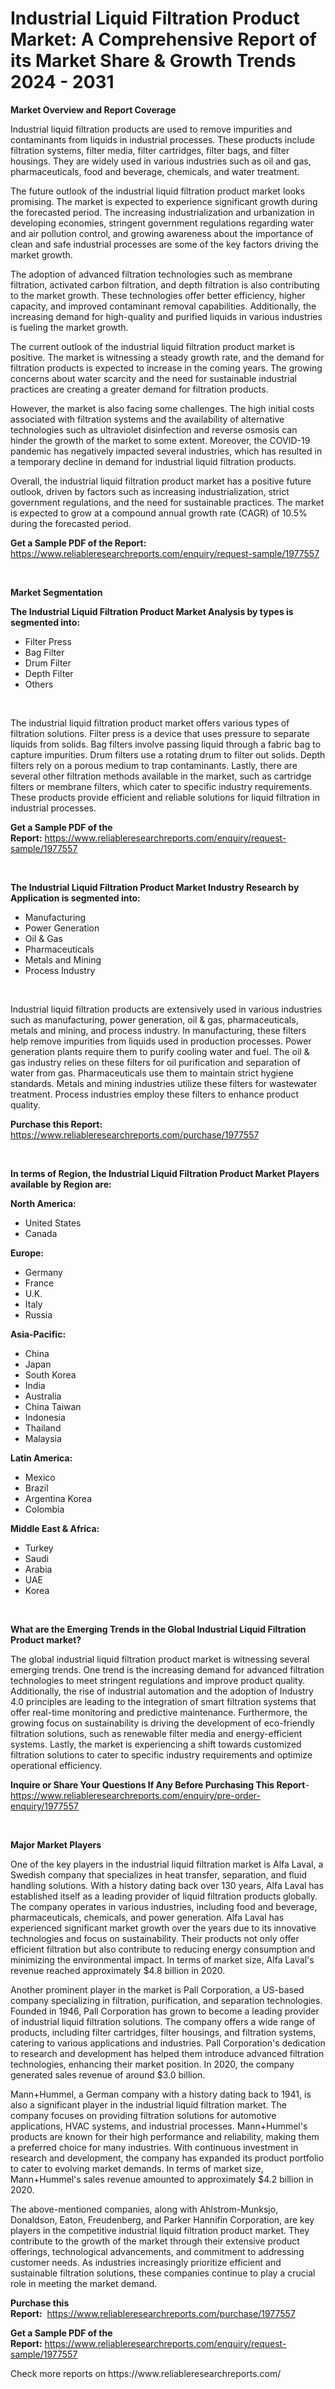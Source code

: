 <p><h1>Industrial Liquid Filtration Product Market: A Comprehensive Report of its Market Share & Growth Trends 2024 - 2031</h1></p><p><strong>Market Overview and Report Coverage</strong></p>
<p><p>Industrial liquid filtration products are used to remove impurities and contaminants from liquids in industrial processes. These products include filtration systems, filter media, filter cartridges, filter bags, and filter housings. They are widely used in various industries such as oil and gas, pharmaceuticals, food and beverage, chemicals, and water treatment.</p><p>The future outlook of the industrial liquid filtration product market looks promising. The market is expected to experience significant growth during the forecasted period. The increasing industrialization and urbanization in developing economies, stringent government regulations regarding water and air pollution control, and growing awareness about the importance of clean and safe industrial processes are some of the key factors driving the market growth.</p><p>The adoption of advanced filtration technologies such as membrane filtration, activated carbon filtration, and depth filtration is also contributing to the market growth. These technologies offer better efficiency, higher capacity, and improved contaminant removal capabilities. Additionally, the increasing demand for high-quality and purified liquids in various industries is fueling the market growth.</p><p>The current outlook of the industrial liquid filtration product market is positive. The market is witnessing a steady growth rate, and the demand for filtration products is expected to increase in the coming years. The growing concerns about water scarcity and the need for sustainable industrial practices are creating a greater demand for filtration products.</p><p>However, the market is also facing some challenges. The high initial costs associated with filtration systems and the availability of alternative technologies such as ultraviolet disinfection and reverse osmosis can hinder the growth of the market to some extent. Moreover, the COVID-19 pandemic has negatively impacted several industries, which has resulted in a temporary decline in demand for industrial liquid filtration products.</p><p>Overall, the industrial liquid filtration product market has a positive future outlook, driven by factors such as increasing industrialization, strict government regulations, and the need for sustainable practices. The market is expected to grow at a compound annual growth rate (CAGR) of 10.5% during the forecasted period.</p></p>
<p><strong>Get a Sample PDF of the Report:</strong> <a href="https://www.reliableresearchreports.com/enquiry/request-sample/1977557">https://www.reliableresearchreports.com/enquiry/request-sample/1977557</a></p>
<p>&nbsp;</p>
<p><strong>Market Segmentation</strong></p>
<p><strong>The Industrial Liquid Filtration Product Market Analysis by types is segmented into:</strong></p>
<p><ul><li>Filter Press</li><li>Bag Filter</li><li>Drum Filter</li><li>Depth Filter</li><li>Others</li></ul></p>
<p>&nbsp;</p>
<p><p>The industrial liquid filtration product market offers various types of filtration solutions. Filter press is a device that uses pressure to separate liquids from solids. Bag filters involve passing liquid through a fabric bag to capture impurities. Drum filters use a rotating drum to filter out solids. Depth filters rely on a porous medium to trap contaminants. Lastly, there are several other filtration methods available in the market, such as cartridge filters or membrane filters, which cater to specific industry requirements. These products provide efficient and reliable solutions for liquid filtration in industrial processes.</p></p>
<p><strong>Get a Sample PDF of the Report:</strong>&nbsp;<a href="https://www.reliableresearchreports.com/enquiry/request-sample/1977557">https://www.reliableresearchreports.com/enquiry/request-sample/1977557</a></p>
<p>&nbsp;</p>
<p><strong>The Industrial Liquid Filtration Product Market Industry Research by Application is segmented into:</strong></p>
<p><ul><li>Manufacturing</li><li>Power Generation</li><li>Oil & Gas</li><li>Pharmaceuticals</li><li>Metals and Mining</li><li>Process Industry</li></ul></p>
<p>&nbsp;</p>
<p><p>Industrial liquid filtration products are extensively used in various industries such as manufacturing, power generation, oil & gas, pharmaceuticals, metals and mining, and process industry. In manufacturing, these filters help remove impurities from liquids used in production processes. Power generation plants require them to purify cooling water and fuel. The oil & gas industry relies on these filters for oil purification and separation of water from gas. Pharmaceuticals use them to maintain strict hygiene standards. Metals and mining industries utilize these filters for wastewater treatment. Process industries employ these filters to enhance product quality.</p></p>
<p><strong>Purchase this Report:</strong>&nbsp; <a href="https://www.reliableresearchreports.com/purchase/1977557">https://www.reliableresearchreports.com/purchase/1977557</a></p>
<p>&nbsp;</p>
<p><strong>In terms of Region, the Industrial Liquid Filtration Product Market Players available by Region are:</strong></p>
<p>
    <p> <strong> North America: </strong>
        <ul>
            <li>United States</li>
            <li>Canada</li>
        </ul>
        </p> 
    <p> <strong> Europe: </strong>
        <ul>
            <li>Germany</li>
            <li>France</li>
            <li>U.K.</li>
            <li>Italy</li>
            <li>Russia</li>
        </ul>
        </p> 
    <p> <strong> Asia-Pacific: </strong>
        <ul>
            <li>China</li>
            <li>Japan</li>
            <li>South Korea</li>
            <li>India</li>
            <li>Australia</li>
            <li>China Taiwan</li>
            <li>Indonesia</li>
            <li>Thailand</li>
            <li>Malaysia</li>
        </ul>
        </p> 
    <p> <strong> Latin America: </strong>
        <ul>
            <li>Mexico</li>
            <li>Brazil</li>
            <li>Argentina Korea</li>
            <li>Colombia</li>
        </ul>
        </p> 
    <p> <strong> Middle East & Africa: </strong>
        <ul>
            <li>Turkey</li>
            <li>Saudi</li>
            <li>Arabia</li>
            <li>UAE</li>
            <li>Korea</li>
        </ul>
    </p>
    </p>
<p>&nbsp;</p>
<p><strong>What are the Emerging Trends in the Global Industrial Liquid Filtration Product market?</strong></p>
<p><p>The global industrial liquid filtration product market is witnessing several emerging trends. One trend is the increasing demand for advanced filtration technologies to meet stringent regulations and improve product quality. Additionally, the rise of industrial automation and the adoption of Industry 4.0 principles are leading to the integration of smart filtration systems that offer real-time monitoring and predictive maintenance. Furthermore, the growing focus on sustainability is driving the development of eco-friendly filtration solutions, such as renewable filter media and energy-efficient systems. Lastly, the market is experiencing a shift towards customized filtration solutions to cater to specific industry requirements and optimize operational efficiency.</p></p>
<p><strong>Inquire or Share Your Questions If Any Before Purchasing This Report</strong>- <a href="https://www.reliableresearchreports.com/enquiry/pre-order-enquiry/1977557">https://www.reliableresearchreports.com/enquiry/pre-order-enquiry/1977557</a></p>
<p>&nbsp;</p>
<p><strong>Major Market Players</strong></p>
<p><p>One of the key players in the industrial liquid filtration market is Alfa Laval, a Swedish company that specializes in heat transfer, separation, and fluid handling solutions. With a history dating back over 130 years, Alfa Laval has established itself as a leading provider of liquid filtration products globally. The company operates in various industries, including food and beverage, pharmaceuticals, chemicals, and power generation. Alfa Laval has experienced significant market growth over the years due to its innovative technologies and focus on sustainability. Their products not only offer efficient filtration but also contribute to reducing energy consumption and minimizing the environmental impact. In terms of market size, Alfa Laval's revenue reached approximately $4.8 billion in 2020.</p><p>Another prominent player in the market is Pall Corporation, a US-based company specializing in filtration, purification, and separation technologies. Founded in 1946, Pall Corporation has grown to become a leading provider of industrial liquid filtration solutions. The company offers a wide range of products, including filter cartridges, filter housings, and filtration systems, catering to various applications and industries. Pall Corporation's dedication to research and development has helped them introduce advanced filtration technologies, enhancing their market position. In 2020, the company generated sales revenue of around $3.0 billion.</p><p>Mann+Hummel, a German company with a history dating back to 1941, is also a significant player in the industrial liquid filtration market. The company focuses on providing filtration solutions for automotive applications, HVAC systems, and industrial processes. Mann+Hummel's products are known for their high performance and reliability, making them a preferred choice for many industries. With continuous investment in research and development, the company has expanded its product portfolio to cater to evolving market demands. In terms of market size, Mann+Hummel's sales revenue amounted to approximately $4.2 billion in 2020.</p><p>The above-mentioned companies, along with Ahlstrom-Munksjo, Donaldson, Eaton, Freudenberg, and Parker Hannifin Corporation, are key players in the competitive industrial liquid filtration product market. They contribute to the growth of the market through their extensive product offerings, technological advancements, and commitment to addressing customer needs. As industries increasingly prioritize efficient and sustainable filtration solutions, these companies continue to play a crucial role in meeting the market demand.</p></p>
<p><strong>Purchase this Report:</strong>&nbsp;&nbsp;<a href="https://www.reliableresearchreports.com/purchase/1977557">https://www.reliableresearchreports.com/purchase/1977557</a></p>
<p></p>
<p><strong>Get a Sample PDF of the Report:</strong>&nbsp;<a href="https://www.reliableresearchreports.com/enquiry/request-sample/1977557">https://www.reliableresearchreports.com/enquiry/request-sample/1977557</a></p>
<p>Check more reports on https://www.reliableresearchreports.com/</p>